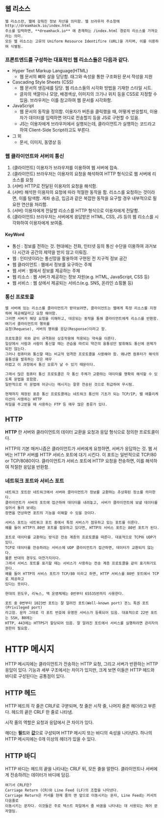 ## 웹 리소스
    웹 리소스란, 웹에 갖춰진 정보 자산을 의미함. 웹 브라우저 주소창에
    http://dreamhack.io/index.html
    주소를 입력하면, **dreamhack.io** 에 존재하는 /index.html 경로의 리소스를 가져오라는 의미.
    모든 웹 리소스는 고유의 Uniform Resource Identifire (URL)을 가지며, 이를 이용하여 식별됨.

### 프론트엔드를 구성하는 대표적인 웹 리소스들은 다음과 같다.
* Hyper Text Markup Language(HTML)
  * 웹 문서의 뼈와 살을 담당함. 태그와 속성을 통한 구조화된 문서 작성을 지원
* Cascading Style Sheets (CSS)
  * 웹 문서의 생김새를 담당. 웹 리소스들의 시각화 방법을 기재한 스타일 시트.
  * 글자의 색깔이나 모양, 배경색상, 이미지의 크기나 위치 등을 CSS로 지정할 수 있음. 브라우저는 이를 참고하여 웹 문서를 시각화함.
* JavaScript
  * 웹 문서의 동작을 정의함. 이용자가 버튼을 클릭했을 때, 어떻게 반응할지, 이용자가 데이터를 입력하면 어디로 전송할지 등을 JS로 구현할 수 있음.
  * JS는 이용자에게 브라우저에서 실행되는데, 클라이언트가 실행하는 코드라고 하여 Client-Side Script라고도 부른다.
* 그 외
  * 문서, 이미지, 동영상 등
    
### 웹 클라이언트와 서버의 통신

1. (클라이언트) 이용자가 브라우저를 이용하여 웹 서버에 접속.
2. (클라이언트) 브라우저는 이용자의 요청을 해석하여 HTTP 형식으로 웹 서버에 리소스를 요청
3. (서버) HTTP로 전달된 이용자의 요청을 해석함.
4. (서버) 해석한 이용자의 요청에 따라 적절한 동작을 함. 리소스를 요청하는 것이라면, 이를 탐색함. 계좌 송금, 입금과 같은 복잡한 동작을 요구할 경우 내부적으로 필요한 연산을 처리함.
5. (서버) 이용자에게 전달할 리소스를 HTTP 형식으로 이용자에게 전달함.
6. (클라이언트) 브라우저는 서버에게 응답받은 HTML, CSS, JS 등의 웹 리소스를 시각화하여 이용자에게 보여줌.


#### KeyWord
* 통신 : 정보를 전하는 것. 현대에는 전화, 인터넷 등의 통신 수단을 이용하여 과거보다 시간과 공간의 제약을 받지 않고 이뤄짐.
* 웹 : 인터넷이라는 통신망을 활용하여 구현된 전 지구적 정보 공간
* 웹 클라이언트 : 웹에서 정보를 요구하는 주체
* 웹 서버 : 웹에서 정보를 제공하는 주체
* 웹 리소스 : 웹 서버가 제공하는 정보 자원(e.g. HTML, JavaScript, CSS 등)
* 웹 서비스 : 웹 상에서 제공되는 서비스(e.g. SNS, 온라인 쇼핑몰 등)

### 통신 프로토콜
    웹 서버에 있는 리소스를 클라이언트가 받아보려면, 클라이언트는 웹에게 특정 리소스를 지정하여 제공해달라고 요청 해야함.
    그러면 서버가 해당 요청을 이해하고, 대응되는 동작을 통해 클라이언트에게 리소스를 반환함. 여기서 클라이언트의 행위를
    요청(Requese), 서버의 행위를 응답(Response)이라고 함.
    
    프로토콜은 위와 같이 규격화된 상호작용에 적용되는 약속을 이른다.
    일상에서 사람과 사람이 통신할 때는 관습을 따르되 약간의 융통성만 발휘해도 통신에 문제가 되진 않는다.
    그러나 컴퓨터와 통신할 때는 비교적 엄격한 프로토콜을 사용해야 함. 왜냐면 컴퓨터가 해석의 융통성을 발휘하는 것은 매우
    어렵고 이 과정에서 통신 오류가 날 수 있기 때문이다.

    그래서 많은 컴퓨터 통신 프로토콜은 각 통신 주체가 교환하는 데이터를 명확히 해석할 수 있도록 문법을 포함함.
    일반적으로 이 문법에 어긋나는 메시지는 잘못 전송된 것으로 취급하여 무시됨.
    
    현재까지 제정된 표준 통신 프로토콜에는 네트워크 통신의 기초가 되는 TCP/IP, 웹 애플리케이션이 사용하는 HTTP
    파일을 주고받을 때 사용하는 FTP 등 매우 많은 종류가 있다.

##  HTTP
**HTTP** 란 서버와 클라이언트의 데이터 교환을 요청과 응답 형식으로 정의한 프로토콜이다.

HTTP의 기본 매커니즘은 클라이언트가 서버에게 요청하면, 서버가 응답하는 것. 웹 서버는 HTTP 서버를
HTTP 서비스 포트에 대기 시킨다. 이 포트는 일반적으로 TCP/80 or TCP/8080이다.
클라이언트가 서비스 포트에 HTTP 요청을 전송하면, 이를 해석하여 적절한 응답을 반환함.

### 네트워크 포트와 서비스 포트
    네트워크 포트란 네트워크에서 서버와 클라이언트가 정보를 교환하는 추상화된 장소를 의미한다.
    클라이언트가 서버의 포트에 접근하여 데이터를 내려놓고, 서버가 클라이언트에 보낼 데이터를 실어서 돌려 보내는
    장면을 연상하면 포트의 기능을 이해할 수 있을 것이다.

    서비스 포트는 네트워크 포트 중에서 특정 서비스가 점유하고 있는 포트를 이른다.
    예를 들어 HTTP가 80번 포트를 점유하고 있다면, HTTP의 서비스 포트는 80번 포트가 된다.

    포트로 데이터를 교환하는 방식은 전송 계층의 프로토콜을 따른다. 대표적으로 TCP와 UDP가 있다.
    TCP로 데이터를 전송하려는 서비스에 UDP 클라이언트가 접근하면, 데이터가 교환되지 않는다.
    물론 반대의 경우도 마찬가지이다.
    그래서 서비스 포트를 표기할 때는 서비스가 사용하는 전송 계층 프로토콜을 같이 표기하기도 한다.
    예를 들어 HTTP의 서비스 포트가 TCP/80 이라고 하면, HTTP 서비스를 80번 포트에서 TCP로 제공하고
    있다는 뜻이다.

    현대의 윈도우, 리눅스, 맥 운영체제는 0번부터 65535번까지 사용한다.

    포트 중 0번부터 1023번 포트는 잘 알려진 포트(Well-known port) 똔느 특권 포트(Privileged port)
    라고함. 문자 그대로 각 포트 번호에 유명한 서비스가 등록되어 있음. 대표적으로 22번 포트는 SSH, 80에는 
    HTTP, 443에는 HTTPS가 할당되어 있음. 잘 알려진 포트에서 서비스를 실행하려면 관리자의 권한이 필요함.

# HTTP 메시지
HTTP 메시지에는 클라이언트가 전송하는 HTTP 요청, 그리고 서버가 반환하는 HTTP 응답이 있다.
기능과 세부 구조에서는 차이가 있지만, 크게 보면 이들은 HTTP 헤드와 바디로 구성된다는 공통점이 있다.

## HTTP 헤드
HTTP 헤드의 각 줄은 CRLF로 구분되며, 첫 줄은 시작 줄, 나머지 줄은 헤더라고 부른다. 헤드의 끝은 CRLF 한 줄로 나타냄.

시작 줄의 역할은 요청과 응답에서 큰 차이가 있다.

헤더는 **필드**와 **값**으로 구성되며 HTTP 메시지 또는 바디의 속성을 나타낸다. 하나의 HTTP 메시지에는 0개 이상의 헤더가 있을 수 있다.

## HTTP 바디
HTTP 바디는 헤드의 끝을 나타내는 CRLF 뒤, 모든 줄을 말한다. 클라이언트나 서버에게 전송하려는 데이터가 바디에 담김.

    여기서 CRLF란?
    Carriage Return (CR)와 Line Feed (LF)의 조합을 나타낸다.
    Carriage Return은 커서를 현재 줄의 맨 앞으로 이동시키는 문자, Line Feed는 커서의 다음줄로
    이동시키는 문자다. 이것들은 주로 텍스트 파일에서 줄 바꿈을 나타내는 데 사용되는 제어 문자열임.
    